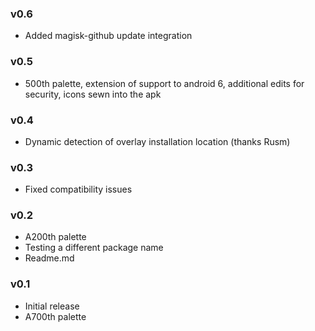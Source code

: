 ### v0.6
- Added magisk-github update integration

### v0.5
- 500th palette, extension of support to android 6, additional edits for security, icons sewn into the apk 

### v0.4 
- Dynamic detection of overlay installation location (thanks Rusm)

### v0.3 
- Fixed compatibility issues

### v0.2
- А200th palette
- Testing a different package name
- Readme.md

### v0.1
- Initial release 
- A700th palette